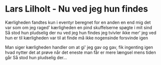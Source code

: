 # Lars Lilholt - Nu ved jeg hun findes


Kærligheden fandtes kun i eventyr
beregnet for en anden en end mig
det var som om jeg raged'
kærligheden en pind
skuffelserne spøgte i mit sind
Så stod hun pludselig der
nu ved jeg hun findes
jeg tvivler ikke mer'
jeg ved hun er til
kærligheden var til at finde
må ikke nogensinde forsvinde igen

Man siger kærligheden handler om at gi'
jeg gav og gav, fik ingenting igen
hvad nytter det at prøve
når det eneste man får
er mere længsel mens tiden går
Så stod hun pludselig der…
